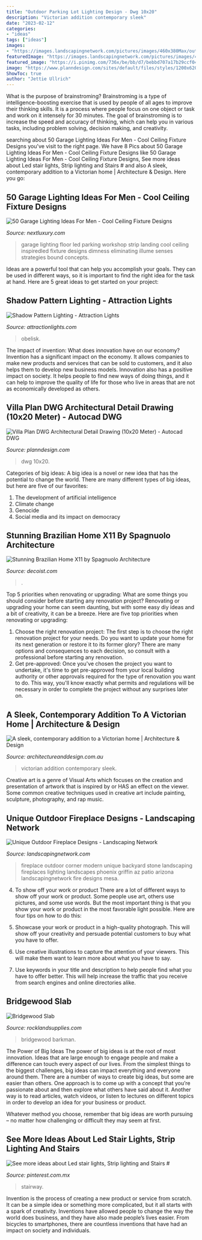 ```yaml
---
title: "Outdoor Parking Lot Lighting Design - Dwg 10x20"
description: "Victorian addition contemporary sleek"
date: "2023-02-12"
categories:
- "ideas"
tags: ["ideas"]
images:
- "https://images.landscapingnetwork.com/pictures/images/460x380Max/outdoor-fireplace_13/outdoor-corner-fireplace-unique-landscapes-by-griffin_2042.jpg"
featuredImage: "https://images.landscapingnetwork.com/pictures/images/460x380Max/outdoor-fireplace_13/outdoor-corner-fireplace-unique-landscapes-by-griffin_2042.jpg"
featured_image: "https://i.pinimg.com/736x/be/bb/d7/bebbd707a17b29ccf049198dc81717a7.jpg"
image: "https://www.planndesign.com/sites/default/files/styles/1200x620/public/2020/12/villa-plan-dwg-architectural-detail-drawing-10x20-meter-.jpg?itok=MykykgjK"
ShowToc: true
author: "Jettie Ullrich"
---
```



What is the purpose of brainstroming?
Brainstroming is a type of intelligence-boosting exercise that is used by people of all ages to improve their thinking skills. It is a process where people focus on one object or task and work on it intensely for 30 minutes. The goal of brainstroming is to increase the speed and accuracy of thinking, which can help you in various tasks, including problem solving, decision making, and creativity.

	

		
searching about 50 Garage Lighting Ideas For Men - Cool Ceiling Fixture Designs you've visit to the right page. We have 8 Pics about 50 Garage Lighting Ideas For Men - Cool Ceiling Fixture Designs like 50 Garage Lighting Ideas For Men - Cool Ceiling Fixture Designs, See more ideas about Led stair lights, Strip lighting and Stairs # and also A sleek, contemporary addition to a Victorian home | Architecture &amp; Design. Here you go:
		
    
## 50 Garage Lighting Ideas For Men - Cool Ceiling Fixture Designs

<img loading=lazy src="http://nextluxury.com/wp-content/uploads/in-floor-led-garage-lighting.jpg" onerror="this.onerror=null;this.src='https://tse4.mm.bing.net/th?id=OIP.KR6pnEvnSwXH4QzMRoQHuAHaEL&amp;pid=15.1';" alt="50 Garage Lighting Ideas For Men - Cool Ceiling Fixture Designs">

_Source: nextluxury.com_

>garage lighting floor led parking workshop strip landing cool ceiling inspiredled fixture designs dimness eliminating illume senses strategies bound concepts. 

	

Ideas are a powerful tool that can help you accomplish your goals. They can be used in different ways, so it is important to find the right idea for the task at hand. Here are 5 great ideas to get started on your project: 

    
## Shadow Pattern Lighting - Attraction Lights

<img loading=lazy src="https://www.attractionlights.com/wp-content/uploads/2013/06/3-Aspen-Obelisk-6x6-Series-Shadows-IMG_9533-683x1024.jpg" onerror="this.onerror=null;this.src='https://tse1.mm.bing.net/th?id=OIP.6o3w5sTssHxCSy2NaVIk1QHaLG&amp;pid=15.1';" alt="Shadow Pattern Lighting - Attraction Lights">

_Source: attractionlights.com_

>obelisk. 

	

The impact of invention: What does innovation have on our economy?
Invention has a significant impact on the economy. It allows companies to make new products and services that can be sold to customers, and it also helps them to develop new business models. Innovation also has a positive impact on society. It helps people to find new ways of doing things, and it can help to improve the quality of life for those who live in areas that are not as economically developed as others.

    
## Villa Plan DWG Architectural Detail Drawing (10x20 Meter) - Autocad DWG

<img loading=lazy src="https://www.planndesign.com/sites/default/files/styles/1200x620/public/2020/12/villa-plan-dwg-architectural-detail-drawing-10x20-meter-.jpg?itok=MykykgjK" onerror="this.onerror=null;this.src='https://tse3.mm.bing.net/th?id=OIP.adDRX3mqbkTObrzINSbtrwHaD0&amp;pid=15.1';" alt="Villa Plan DWG Architectural Detail Drawing (10x20 Meter) - Autocad DWG">

_Source: planndesign.com_

>dwg 10x20. 

	

Categories of big ideas:
A big idea is a novel or new idea that has the potential to change the world. There are many different types of big ideas, but here are five of our favorites: 
1. The development of artificial intelligence 
2. Climate change 
3. Genocide 
4. Social media and its impact on democracy 

    
## Stunning Brazilian Home X11 By Spagnuolo Architecture

<img loading=lazy src="https://cdn.decoist.com/wp-content/uploads/2015/04/Pool-and-deck-space-of-the-home-can-be-accessed-from-almost-every-living-zone.jpg" onerror="this.onerror=null;this.src='https://tse3.mm.bing.net/th?id=OIP.4KNMOnnYpbuvkoqkOa8rgAHaE8&amp;pid=15.1';" alt="Stunning Brazilian Home X11 by Spagnuolo Architecture">

_Source: decoist.com_

>. 

	

Top 5 priorities when renovating or upgrading: What are some things you should consider before starting any renovation project?
Renovating or upgrading your home can seem daunting, but with some easy diy ideas and a bit of creativity, it can be a breeze. Here are five top priorities when renovating or upgrading: 
1. Choose the right renovation project: The first step is to choose the right renovation project for your needs. Do you want to update your home for its next generation or restore it to its former glory? There are many options and consequences to each decision, so consult with a professional before starting any renovation. 
2. Get pre-approved: Once you've chosen the project you want to undertake, it's time to get pre-approved from your local building authority or other approvals required for the type of renovation you want to do. This way, you'll know exactly what permits and regulations will be necessary in order to complete the project without any surprises later on.

    
## A Sleek, Contemporary Addition To A Victorian Home | Architecture &amp; Design

<img loading=lazy src="http://www.architectureanddesign.com.au/getmedia/f2fda407-dda4-472a-9bed-b0f999ecb96e/67966-crop_1.aspx?width=900&amp;height=675&amp;ext=.jpg" onerror="this.onerror=null;this.src='https://tse4.mm.bing.net/th?id=OIP.7M30Q2BXR5gedozYQJrwnAHaFj&amp;pid=15.1';" alt="A sleek, contemporary addition to a Victorian home | Architecture &amp; Design">

_Source: architectureanddesign.com.au_

>victorian addition contemporary sleek. 

	

Creative art is a genre of Visual Arts which focuses on the creation and presentation of artwork that is inspired by or HAS an effect on the viewer. Some common creative techniques used in creative art include painting, sculpture, photography, and rap music.

    
## Unique Outdoor Fireplace Designs - Landscaping Network

<img loading=lazy src="https://images.landscapingnetwork.com/pictures/images/460x380Max/outdoor-fireplace_13/outdoor-corner-fireplace-unique-landscapes-by-griffin_2042.jpg" onerror="this.onerror=null;this.src='https://tse1.mm.bing.net/th?id=OIP.FRYRkX-ZD7VRo6_KWy5rCQAAAA&amp;pid=15.1';" alt="Unique Outdoor Fireplace Designs - Landscaping Network">

_Source: landscapingnetwork.com_

>fireplace outdoor corner modern unique backyard stone landscaping fireplaces lighting landscapes phoenix griffin az patio arizona landscapingnetwork fire designs mesa. 

	

4. To show off your work or product
There are a lot of different ways to show off your work or product. Some people use art, others use pictures, and some use words. But the most important thing is that you show your work or product in the most favorable light possible. Here are four tips on how to do this:
1. Showcase your work or product in a high-quality photograph. This will show off your creativity and persuade potential customers to buy what you have to offer.

2. Use creative illustrations to capture the attention of your viewers. This will make them want to learn more about what you have to say.

3. Use keywords in your title and description to help people find what you have to offer better. This will help increase the traffic that you receive from search engines and online directories alike.


    
## Bridgewood Slab

<img loading=lazy src="https://www.rocklandsupplies.com/uploads/thumbnails/bridgewood03_1.jpg.44d12a21.jpg" onerror="this.onerror=null;this.src='https://tse4.mm.bing.net/th?id=OIP.cHPdnIqOWZGUrdTGFLAgeAHaE8&amp;pid=15.1';" alt="Bridgewood Slab">

_Source: rocklandsupplies.com_

>bridgewood barkman. 

	

The Power of Big Ideas
The power of big ideas is at the root of most innovation. Ideas that are large enough to engage people and make a difference can touch every aspect of our lives. From the simplest things to the biggest challenges, big ideas can impact everything and everyone around them.
There are a number of ways to create big ideas, but some are easier than others. One approach is to come up with a concept that you’re passionate about and then explore what others have said about it. Another way is to read articles, watch videos, or listen to lectures on different topics in order to develop an idea for your business or product.

Whatever method you choose, remember that big ideas are worth pursuing – no matter how challenging or difficult they may seem at first.

    
## See More Ideas About Led Stair Lights, Strip Lighting And Stairs #

<img loading=lazy src="https://i.pinimg.com/736x/be/bb/d7/bebbd707a17b29ccf049198dc81717a7.jpg" onerror="this.onerror=null;this.src='https://tse1.mm.bing.net/th?id=OIP.HTt9VKbn3BN1zNxfPhJ9RgHaLH&amp;pid=15.1';" alt="See more ideas about Led stair lights, Strip lighting and Stairs #">

_Source: pinterest.com.mx_

>stairway. 

	

Invention is the process of creating a new product or service from scratch. It can be a simple idea or something more complicated, but it all starts with a spark of creativity. Inventions have allowed people to change the way the world does business, and they have also made people’s lives easier. From bicycles to smartphones, there are countless inventions that have had an impact on society and individuals.

